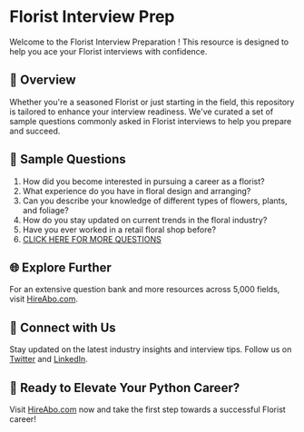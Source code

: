 # Florist Interview Prep

Welcome to the Florist Interview Preparation ! This resource is designed to help you ace your Florist interviews with confidence.

## 🚀 Overview

Whether you're a seasoned Florist or just starting in the field, this repository is tailored to enhance your interview readiness. We've curated a set of sample questions commonly asked in Florist interviews to help you prepare and succeed.

## 📝 Sample Questions

1. How did you become interested in pursuing a career as a florist?
2. What experience do you have in floral design and arranging?
3. Can you describe your knowledge of different types of flowers, plants, and foliage?
4. How do you stay updated on current trends in the floral industry?
5. Have you ever worked in a retail floral shop before?
6. [CLICK HERE FOR MORE QUESTIONS](https://hireabo.com/job/10_0_32/Florist)

## 🌐 Explore Further

For an extensive question bank and more resources across 5,000 fields, visit [HireAbo.com](https://www.hireabo.com).

## 📱 Connect with Us

Stay updated on the latest industry insights and interview tips. Follow us on [Twitter](https://twitter.com/hireabo) and [LinkedIn](https://www.linkedin.com/in/hire-abo-3609972a8/).

## 🚀 Ready to Elevate Your Python Career?

Visit [HireAbo.com](https://www.hireabo.com) now and take the first step towards a successful Florist career!